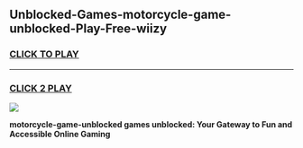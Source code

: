 
## Unblocked-Games-motorcycle-game-unblocked-Play-Free-wiizy
<h3>
<a href="https://premium76.site?title=motorcycle-game-unblocked&ref=17A">CLICK TO PLAY</a></h3>
<hr>

<h3>
<a href="https://premium76.site?title=motorcycle-game-unblocked&ref=17A">CLICK 2 PLAY</a>
  
</h3>

<a href="https://premium76.site?title=motorcycle-game-unblocked&ref=17A"><img src="https://clearcache.store/games.png"></a>


**motorcycle-game-unblocked games unblocked: Your Gateway to Fun and Accessible Online Gaming**
